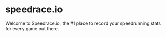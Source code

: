 # speedrace.io

Welcome to Speedrace.io, the #1 place to record your speedrunning stats for every game out there.
